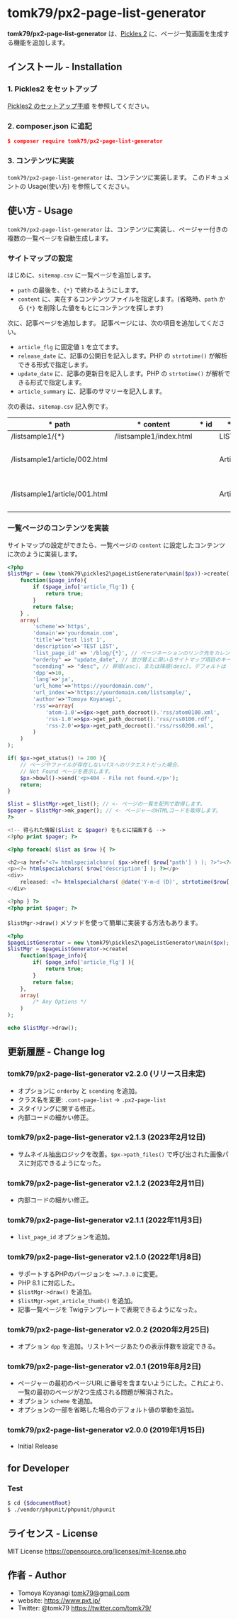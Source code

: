 tomk79/px2-page-list-generator
========

__tomk79/px2-page-list-generator__ は、[Pickles 2](https://pickles2.pxt.jp/) に、ページ一覧画面を生成する機能を追加します。


## インストール - Installation

### 1. Pickles2 をセットアップ

[Pickles2 のセットアップ手順](https://pickles2.pxt.jp/overview/setup/) を参照してください。

### 2. composer.json に追記

```json
$ composer require tomk79/px2-page-list-generator
```

### 3. コンテンツに実装

`tomk79/px2-page-list-generator` は、コンテンツに実装します。 このドキュメントの Usage(使い方) を参照してください。



## 使い方 - Usage

`tomk79/px2-page-list-generator` は、コンテンツに実装し、ページャー付きの複数の一覧ページを自動生成します。

### サイトマップの設定

はじめに、`sitemap.csv` に一覧ページを追加します。

- `path` の最後を、`{*}` で終わるようにします。
- `content` に、実在するコンテンツファイルを指定します。(省略時、`path` から `{*}` を削除した値をもとにコンテンツを探します)

次に、記事ページを追加します。 記事ページには、次の項目を追加してください。

- `article_flg` に固定値 `1` を立てます。
- `release_date` に、記事の公開日を記入します。PHP の `strtotime()` が解析できる形式で指定します。
- `update_date` に、記事の更新日を記入します。PHP の `strtotime()` が解析できる形式で指定します。
- `article_summary` に、記事のサマリーを記入します。

次の表は、`sitemap.csv` 記入例です。

<table>
    <thead>
        <tr>
            <th style="white-space:nowrap;">* path</th>
            <th style="white-space:nowrap;">* content</th>
            <th style="white-space:nowrap;">* id</th>
            <th style="white-space:nowrap;">* title</th>
            <th style="white-space:nowrap;">* logical_path</th>
            <th style="white-space:nowrap;">* article_flg</th>
            <th style="white-space:nowrap;">* list_flg</th>
            <th style="white-space:nowrap;">* release_date</th>
            <th style="white-space:nowrap;">* update_date</th>
            <th style="white-space:nowrap;">* article_summary</th>
        </tr>
    </thead>
    <tbody>
        <tr>
            <td style="white-space:nowrap;">/listsample1/{*}</td>
            <td style="white-space:nowrap;">/listsample1/index.html</td>
            <td></td>
            <td style="white-space:nowrap;">LIST PAGE</td>
            <td style="white-space:nowrap;"></td>
            <td></td>
            <td>1</td>
            <td></td>
            <td></td>
            <td></td>
        </tr>
        <tr>
            <td style="white-space:nowrap;">/listsample1/article/002.html</td>
            <td style="white-space:nowrap;"></td>
            <td></td>
            <td style="white-space:nowrap;">Article 2</td>
            <td style="white-space:nowrap;">listsample1/{*}</td>
            <td>1</td>
            <td></td>
            <td>2015-09-09</td>
            <td>2015-09-09</td>
            <td>サマリー表示用のテキストを記入します。</td>
        </tr>
        <tr>
            <td style="white-space:nowrap;">/listsample1/article/001.html</td>
            <td style="white-space:nowrap;"></td>
            <td></td>
            <td style="white-space:nowrap;">Article 1</td>
            <td style="white-space:nowrap;">listsample1/{*}</td>
            <td>1</td>
            <td></td>
            <td>2015-08-28</td>
            <td>2015-08-28</td>
            <td>サマリー表示用のテキストを記入します。</td>
        </tr>
    </tbody>
</table>


### 一覧ページのコンテンツを実装

サイトマップの設定ができたら、一覧ページの `content` に設定したコンテンツに次のように実装します。

```php
<?php
$listMgr = (new \tomk79\pickles2\pageListGenerator\main($px))->create(
	function($page_info){
		if ($page_info['article_flg']) {
			return true;
		}
		return false;
	} ,
	array(
		'scheme'=>'https',
		'domain'=>'yourdomain.com',
		'title'=>'test list 1',
		'description'=>'TEST LIST',
        'list_page_id' => '/blog/{*}', // ページネーションのリンク先をカレントページ以外のリストにしたい場合に指定する (省略可)
        "orderby" => "update_date", // 並び替えに用いるサイトマップ項目のキー (v2.2.0 で追加)
        "scending" => "desc", // 昇順(asc)、または降順(desc)。デフォルトは `desc` です。 orderby と併せて指定します。 (v2.2.0 で追加)
		'dpp'=>10,
		'lang'=>'ja',
		'url_home'=>'https://yourdomain.com/',
		'url_index'=>'https://yourdomain.com/listsample/',
		'author'=>'Tomoya Koyanagi',
		'rss'=>array(
			'atom-1.0'=>$px->get_path_docroot().'rss/atom0100.xml',
			'rss-1.0'=>$px->get_path_docroot().'rss/rss0100.rdf',
			'rss-2.0'=>$px->get_path_docroot().'rss/rss0200.xml',
		)
	)
);

if( $px->get_status() != 200 ){
	// ページやファイルが存在しないパスへのリクエストだった場合、
	// Not Found ページを表示します。
	$px->bowl()->send('<p>404 - File not found.</p>');
	return;
}

$list = $listMgr->get_list(); // <- ページの一覧を配列で取得します。
$pager = $listMgr->mk_pager(); // <- ページャーのHTMLコードを取得します。
?>

<!-- 得られた情報($list と $pager) をもとに描画する -->
<?php print $pager; ?>

<?php foreach( $list as $row ){ ?>

<h2><a href="<?= htmlspecialchars( $px->href( $row['path'] ) ); ?>"><?= htmlspecialchars( $row['title'] ); ?></a></h2>
<p><?= htmlspecialchars( $row['description'] ); ?></p>
<div>
	released: <?= htmlspecialchars( @date('Y-m-d (D)', strtotime($row['release_date'])) ); ?>
</div>

<?php } ?>
<?php print $pager; ?>
```

`$listMgr->draw()` メソッドを使って簡単に実装する方法もあります。

```php
<?php
$pageListGenerator = new \tomk79\pickles2\pageListGenerator\main($px);
$listMgr = $pageListGenerator->create(
	function($page_info){
		if( $page_info['article_flg'] ){
			return true;
		}
		return false;
	},
	array(
        /* Any Options */
    )
);

echo $listMgr->draw();
```


## 更新履歴 - Change log

### tomk79/px2-page-list-generator v2.2.0 (リリース日未定)

- オプションに `orderby` と `scending` を追加。
- クラス名を変更: `.cont-page-list` -> `.px2-page-list`
- スタイリングに関する修正。
- 内部コードの細かい修正。

### tomk79/px2-page-list-generator v2.1.3 (2023年2月12日)

- サムネイル抽出ロジックを改善。`$px->path_files()` で呼び出された画像パスに対応できるようになった。

### tomk79/px2-page-list-generator v2.1.2 (2023年2月11日)

- 内部コードの細かい修正。

### tomk79/px2-page-list-generator v2.1.1 (2022年11月3日)

- `list_page_id` オプションを追加。

### tomk79/px2-page-list-generator v2.1.0 (2022年1月8日)

- サポートするPHPのバージョンを `>=7.3.0` に変更。
- PHP 8.1 に対応した。
- `$listMgr->draw()` を追加。
- `$listMgr->get_article_thumb()` を追加。
- 記事一覧ページを Twigテンプレートで表現できるようになった。

### tomk79/px2-page-list-generator v2.0.2 (2020年2月25日)

- オプション `dpp` を追加。リスト1ページあたりの表示件数を設定できる。

### tomk79/px2-page-list-generator v2.0.1 (2019年8月2日)

- ページャーの最初のページURLに番号を含まないようにした。これにより、一覧の最初のページが2つ生成される問題が解消された。
- オプション `scheme` を追加。
- オプションの一部を省略した場合のデフォルト値の挙動を追加。

### tomk79/px2-page-list-generator v2.0.0 (2019年1月15日)

- Initial Release


## for Developer

### Test

```bash
$ cd {$documentRoot}
$ ./vendor/phpunit/phpunit/phpunit
```



## ライセンス - License

MIT License https://opensource.org/licenses/mit-license.php


## 作者 - Author

- Tomoya Koyanagi <tomk79@gmail.com>
- website: <https://www.pxt.jp/>
- Twitter: @tomk79 <https://twitter.com/tomk79/>
